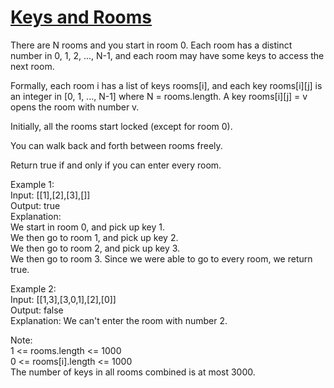 # [Keys and Rooms](https://leetcode.com/problems/keys-and-rooms/)

There are N rooms and you start in room 0.  Each room has a distinct number in 0, 1, 2, ..., N-1, and each room may have some keys to access the next room.   

Formally, each room i has a list of keys rooms[i], and each key rooms[i][j] is an integer in [0, 1, ..., N-1] where N = rooms.length.  A key rooms[i][j] = v opens the room with number v.  

Initially, all the rooms start locked (except for room 0).   

You can walk back and forth between rooms freely.  

Return true if and only if you can enter every room.  

Example 1:  
Input: [[1],[2],[3],[]]  
Output: true  
Explanation:    
We start in room 0, and pick up key 1.  
We then go to room 1, and pick up key 2.  
We then go to room 2, and pick up key 3.  
We then go to room 3.  Since we were able to go to every room, we return true.  

Example 2:  
Input: [[1,3],[3,0,1],[2],[0]]  
Output: false  
Explanation: We can't enter the room with number 2.  

Note:  
1 <= rooms.length <= 1000  
0 <= rooms[i].length <= 1000  
The number of keys in all rooms combined is at most 3000.  